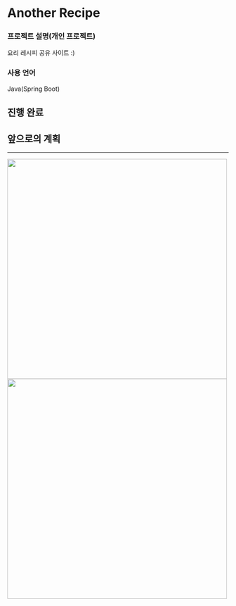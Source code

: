 # Another Recipe

### 프로젝트 설명(개인 프로젝트)
요리 레시피 공유 사이트 :)

### 사용 언어
Java(Spring Boot)

## 진행 완료

## 앞으로의 계획

---

<img src="https://github.com/user-attachments/assets/2eaa7e52-4e11-4438-89e5-00316022927f" width="500" height="500" />

<br>

<img src="https://github.com/user-attachments/assets/d8aafc50-3639-49ff-b5f6-ed625f981823" width="500" height="500" />
